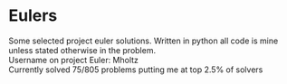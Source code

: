 # Eulers
Some selected project euler solutions. Written in python all code is mine unless stated otherwise in the problem.   
Username on project Euler: Mholtz  
Currently solved 75/805 problems putting me at top 2.5% of solvers  

